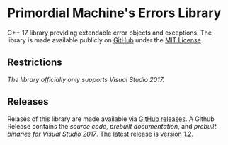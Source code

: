 # Primordial Machine's Errors Library
C++ 17 library providing extendable error objects and exceptions. 
The library is made available publicly on [GitHub](https://github.com/primordialmachine/errors) under the [MIT License](https://github.com/primordialmachine/errors/blob/master/LICENSE).

## Restrictions
*The library officially only supports Visual Studio 2017.*

## Releases
Relases of this library are made available via [GitHub releases](https://github.com/primordialmachine/errors/releases/). A Github Release contains the *source code*, *prebuilt documentation*, and *prebuilt binaries for Visual Studio 2017*. The latest release is [version 1.2](https://github.com/primordialmachine/errors/releases/latest).
